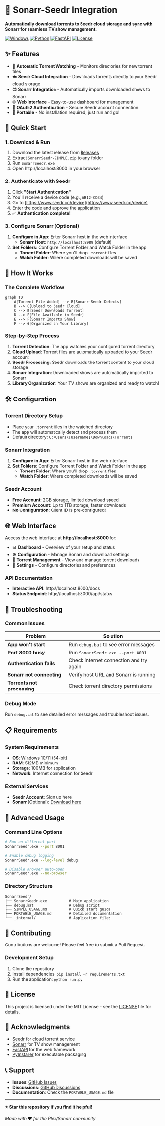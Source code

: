 # 🚀 Sonarr-Seedr Integration

**Automatically download torrents to Seedr cloud storage and sync with Sonarr for seamless TV show management.**

[![Windows](https://img.shields.io/badge/Platform-Windows-blue.svg)](https://www.microsoft.com/windows)
[![Python](https://img.shields.io/badge/Python-3.13+-green.svg)](https://python.org)
[![FastAPI](https://img.shields.io/badge/FastAPI-0.104+-red.svg)](https://fastapi.tiangolo.com)
[![License](https://img.shields.io/badge/License-MIT-yellow.svg)](LICENSE)

## ✨ Features

- 🔄 **Automatic Torrent Watching** - Monitors directories for new torrent files
- ☁️ **Seedr Cloud Integration** - Downloads torrents directly to your Seedr cloud storage
- 📺 **Sonarr Integration** - Automatically imports downloaded shows to Sonarr
- 🌐 **Web Interface** - Easy-to-use dashboard for management
- 📱 **OAuth2 Authentication** - Secure Seedr account connection
- 🚀 **Portable** - No installation required, just run and go!

## 🎯 Quick Start

### 1. Download & Run

1. Download the latest release from [Releases](https://github.com/yourusername/sonarr-seedr/releases)
2. Extract `SonarrSeedr-SIMPLE.zip` to any folder
3. Run `SonarrSeedr.exe`
4. Open http://localhost:8000 in your browser

### 2. Authenticate with Seedr

1. Click **"Start Authentication"**
2. You'll receive a device code (e.g., `AB12-CD34`)
3. Go to [https://www.seedr.cc/device](https://www.seedr.cc/device)
4. Enter the code and approve the application
5. ✅ **Authentication complete!**

### 3. Configure Sonarr (Optional)

1. **Configure in App**: Enter Sonarr host in the web interface
   - **Sonarr Host**: `http://localhost:8989` (default)
2. **Set Folders**: Configure Torrent Folder and Watch Folder in the app
   - **Torrent Folder**: Where you'll drop `.torrent` files
   - **Watch Folder**: Where completed downloads will be saved

## 📖 How It Works

### The Complete Workflow

```mermaid
graph TD
    A[Torrent File Added] --> B[Sonarr-Seedr Detects]
    B --> C[Upload to Seedr Cloud]
    C --> D[Seedr Downloads Torrent]
    D --> E[File Available in Seedr]
    E --> F[Sonarr Imports Show]
    F --> G[Organized in Your Library]
```

### Step-by-Step Process

1. **Torrent Detection**: The app watches your configured torrent directory
2. **Cloud Upload**: Torrent files are automatically uploaded to your Seedr account
3. **Seedr Processing**: Seedr downloads the torrent content to your cloud storage
4. **Sonarr Integration**: Downloaded shows are automatically imported to Sonarr
5. **Library Organization**: Your TV shows are organized and ready to watch!

## 🛠️ Configuration

### Torrent Directory Setup

- Place your `.torrent` files in the watched directory
- The app will automatically detect and process them
- Default directory: `C:\Users\[Username]\Downloads\Torrents`

### Sonarr Integration

1. **Configure in App**: Enter Sonarr host in the web interface
2. **Set Folders**: Configure Torrent Folder and Watch Folder in the app
   - **Torrent Folder**: Where you'll drop `.torrent` files
   - **Watch Folder**: Where completed downloads will be saved

### Seedr Account

- **Free Account**: 2GB storage, limited download speed
- **Premium Account**: Up to 1TB storage, faster downloads
- **No Configuration**: Client ID is pre-configured!

## 🌐 Web Interface

Access the web interface at **http://localhost:8000** for:

- 📊 **Dashboard** - Overview of your setup and status
- ⚙️ **Configuration** - Manage Sonarr and download settings
- 📁 **Torrent Management** - View and manage torrent downloads
- 🔧 **Settings** - Configure directories and preferences

### API Documentation

- **Interactive API**: http://localhost:8000/docs
- **Status Endpoint**: http://localhost:8000/api/status

## 🔧 Troubleshooting

### Common Issues

| Problem                     | Solution                                |
| --------------------------- | --------------------------------------- |
| **App won't start**         | Run `debug.bat` to see error messages   |
| **Port 8000 busy**          | Run `SonarrSeedr.exe --port 8001`       |
| **Authentication fails**    | Check internet connection and try again |
| **Sonarr not connecting**   | Verify host URL and Sonarr is running   |
| **Torrents not processing** | Check torrent directory permissions     |

### Debug Mode

Run `debug.bat` to see detailed error messages and troubleshoot issues.

## 📋 Requirements

### System Requirements

- **OS**: Windows 10/11 (64-bit)
- **RAM**: 512MB minimum
- **Storage**: 100MB for application
- **Network**: Internet connection for Seedr

### External Services

- **Seedr Account**: [Sign up here](https://www.seedr.cc)
- **Sonarr** (Optional): [Download here](https://sonarr.tv)

## 🚀 Advanced Usage

### Command Line Options

```bash
# Run on different port
SonarrSeedr.exe --port 8001

# Enable debug logging
SonarrSeedr.exe --log-level debug

# Disable browser auto-open
SonarrSeedr.exe --no-browser
```

### Directory Structure

```
SonarrSeedr/
├── SonarrSeedr.exe          # Main application
├── debug.bat                # Debug script
├── SIMPLE_USAGE.md          # Quick start guide
├── PORTABLE_USAGE.md        # Detailed documentation
└── _internal/               # Application files
```

## 🤝 Contributing

Contributions are welcome! Please feel free to submit a Pull Request.

### Development Setup

1. Clone the repository
2. Install dependencies: `pip install -r requirements.txt`
3. Run the application: `python run.py`

## 📄 License

This project is licensed under the MIT License - see the [LICENSE](LICENSE) file for details.

## 🙏 Acknowledgments

- [Seedr](https://www.seedr.cc) for cloud torrent service
- [Sonarr](https://sonarr.tv) for TV show management
- [FastAPI](https://fastapi.tiangolo.com) for the web framework
- [PyInstaller](https://pyinstaller.org) for executable packaging

## 📞 Support

- **Issues**: [GitHub Issues](https://github.com/yourusername/sonarr-seedr/issues)
- **Discussions**: [GitHub Discussions](https://github.com/yourusername/sonarr-seedr/discussions)
- **Documentation**: Check the `PORTABLE_USAGE.md` file

---

**⭐ Star this repository if you find it helpful!**

_Made with ❤️ for the Plex/Sonarr community_
